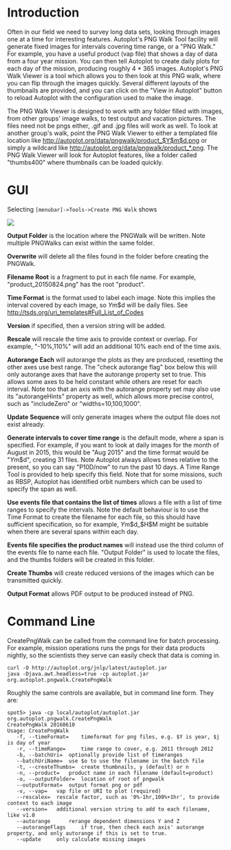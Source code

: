 # Introduction

Often in our field we need to survey long data sets, looking through images one at a time for interesting 
features. Autoplot's PNG Walk Tool facility will generate fixed images for intervals covering time range, 
or a "PNG Walk." For example, you have a useful product (vap file) that shows a day of data from a four year 
mission. You can then tell Autoplot to create daily plots for each day of the mission, producing roughly 
4 * 365 images. Autoplot's PNG Walk Viewer is a tool which allows you to then look at this PNG walk, where 
you can flip through the images quickly. Several different layouts of the thumbnails are provided, and you 
can click on the "View in Autoplot" button to reload Autoplot with the configuration used to make the image.

The PNG Walk Viewer is designed to work with any folder filled with images, from other groups' image walks, 
to test output and vacation pictures. The files need not be pngs either, .gif and .jpg files will work as 
well. To look at another group's walk, point the PNG Walk Viewer to either a templated file location like 
http://autoplot.org/data/pngwalk/product_$Y$m$d.png or simply a wildcard like 
http://autoplot.org/data/pngwalk/product_*.png. The PNG Walk Viewer will look for Autoplot features, like 
a folder called "thumbs400" where thumbnails can be loaded quickly.

# GUI 

Selecting <code>[menubar]->Tools->Create PNG Walk</code> shows

<img src='../documentation/createPngWalk2018.png'>

**Output Folder** is the location where the PNGWalk will be written.  Note multiple PNGWalks can exist within the same folder.

**Overwrite** will delete all the files found in the folder before creating the PNGWalk.

**Filename Root** is a fragment to put in each file name.  For example, "product_20150824.png" has the root "product".

**Time Format** is the format used to label each image.  Note this implies the interval covered by each image, so $Y$m$d will be daily files.  See http://tsds.org/uri_templates#Full_List_of_Codes

**Version** if specified, then a version string will be added.

**Rescale** will rescale the time axis to provide context or overlap.  For example, "-10%,110%" will add an additional 10% each end of the time axis.

**Autorange Each** will autorange the plots as they are produced, resetting the other axes use best range.  The "check autorange flag" box below this will only autorange axes that have the autorange property set to true.  This allows some axes to be held constant while others are reset for each interval.  Note too that an axis with the autorange property set may also use its "autorangeHints" property as well, which allows more precise control, such as "includeZero" or "widths=10,100,1000".

**Update Sequence** will only generate images where the output file does not exist already.

**Generate intervals to cover time range** is the default mode, where a span is specified.  For example, if you want to look at daily images for the month of August in 2015, this would be "Aug 2015" and the time format would be "$Y$m$d", creating 31 files.  Note Autoplot always allows times relative to the present, so you can say "P10D/now" to run the past 10 days.  A Time Range Tool is provided to help specify this field.  Note that for some missions, such as RBSP, Autoplot has identified orbit numbers which can be used to specify the span as well.

**Use events file that contains the list of times** allows a file with a list of time ranges to specify the intervals.  Note the default behaviour is to use the Time Format to create the filename for each file, so this should have sufficient specification, so for example, $Y$m$d_$H$M might be suitable when there are several spans within each day.

**Events file specifies the product names** will instead use the third column of the events file to name each file.  "Output Folder" is used to locate the files, and the thumbs folders will be created in this folder.

**Create Thumbs** will create reduced versions of the images which can be transmitted quickly.

**Output Format** allows PDF output to be produced instead of PNG.

# Command Line 

CreatePngWalk can be called from the command line for batch processing.  For example, mission operations runs 
the pngs for their data products nightly, so the scientists they serve can easily check that data is coming in.

~~~~~
curl -O http://autoplot.org/jnlp/latest/autoplot.jar
java -Djava.awt.headless=true -cp autoplot.jar org.autoplot.pngwalk.CreatePngWalk
~~~~~

Roughly the same controls are available, but in command line form.  They are:

~~~~~
spot5> java -cp local/autoplot/autoplot.jar org.autoplot.pngwalk.CreatePngWalk
CreatePngWalk 20160610
Usage: CreatePngWalk 
   -f, --timeFormat= 	timeformat for png files, e.g. $Y is year, $j is day of year 
   -r, --timeRange= 	time range to cover, e.g. 2011 through 2012 
   -b, --batchUri= 	optionally provide list of timeranges 
   --batchUriName= 	use $o to use the filename in the batch file 
   -t, --createThumbs= 	create thumbnails, y (default) or n 
   -n, --product= 	product name in each filename (default=product) 
   -o, --outputFolder= 	location of root of pngwalk 
   --outputFormat= 	output format png or pdf 
   -v, --vap= 	vap file or URI to plot (required)
   --rescalex= 	rescale factor, such as '0%-1hr,100%+1hr', to provide context to each image 
   --version= 	additional version string to add to each filename, like v1.0 
   --autorange  	rerange dependent dimensions Y and Z
   --autorangeFlags     if true, then check each axis' autorange property, and only autorange if this is set to true.
   --update  	only calculate missing images
~~~~~
